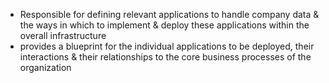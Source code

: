 - Responsible for defining relevant applications to handle company data & the ways in which to implement & deploy these applications within the overall infrastructure
- provides a blueprint for the individual applications to be deployed, their interactions & their relationships to the core business processes of the organization